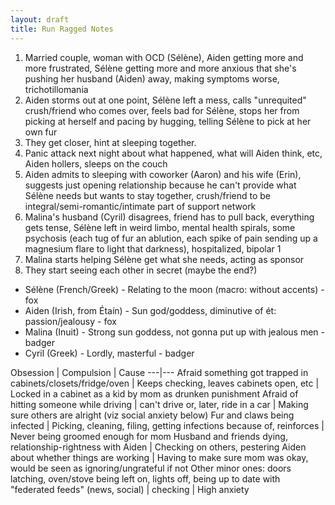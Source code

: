```yaml
---
layout: draft
title: Run Ragged Notes
---
```


1. Married couple, woman with OCD (Sélène), Aiden getting more and more frustrated, Sélène getting more and more anxious that she's pushing her husband (Aiden) away, making symptoms worse, trichotillomania
2. Aiden storms out at one point, Sélène left a mess, calls "unrequited" crush/friend who comes over, feels bad for Sélène, stops her from picking at herself and pacing by hugging, telling Sélène to pick at her own fur
3. They get closer, hint at sleeping together.
4. Panic attack next night about what happened, what will Aiden think, etc, Aiden hollers, sleeps on the couch
5. Aiden admits to sleeping with coworker (Aaron) and his wife (Erin), suggests just opening relationship because he can't provide what Sélène needs but wants to stay together, crush/friend to be integral/semi-romantic/intimate part of support network
6. Malina's husband (Cyril) disagrees, friend has to pull back, everything gets tense, Sélène left in weird limbo, mental health spirals, some psychosis (each tug of fur an ablution, each spike of pain sending up a magnesium flare to light that darkness), hospitalized, bipolar 1
7. Malina starts helping Sélène get what she needs, acting as sponsor
8. They start seeing each other in secret (maybe the end?)

* Sélène (French/Greek) - Relating to the moon (macro: without accents) - fox
* Aiden (Irish, from Étaín) - Sun god/goddess, diminutive of ét: passion/jealousy - fox
* Malina (Inuit) - Strong sun goddess, not gonna put up with jealous men - badger
* Cyril (Greek) - Lordly, masterful - badger

Obsession | Compulsion | Cause
---|---
Afraid something got trapped in cabinets/closets/fridge/oven | Keeps checking, leaves cabinets open, etc | Locked in a cabinet as a kid by mom as drunken punishment
Afraid of hitting someone while driving | can't drive or, later, ride in a car | Making sure others are alright (viz social anxiety below)
Fur and claws being infected | Picking, cleaning, filing, getting infections because of, reinforces | Never being groomed enough for mom
Husband and friends dying, relationship-rightness with Aiden | Checking on others, pestering Aiden about whether things are working | Having to make sure mom was okay, would be seen as ignoring/ungrateful if not
Other minor ones: doors latching, oven/stove being left on, lights off, being up to date with "federated feeds" (news, social) | checking | High anxiety
